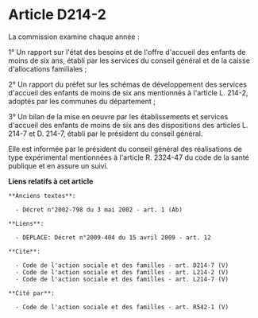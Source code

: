 # Article D214-2

La commission examine chaque année : 

1° Un rapport sur l'état des besoins et de l'offre d'accueil des enfants de moins de six ans, établi par les services du
conseil général et de la caisse d'allocations familiales ; 

2° Un rapport du préfet sur les schémas de développement des services d'accueil des enfants de moins de six ans mentionnés à
l'article L. 214-2, adoptés par les communes du département ; 

3° Un bilan de la mise en oeuvre par les établissements et services d'accueil des enfants de moins de six ans des
dispositions des articles L. 214-7 et D. 214-7, établi par le président du conseil général. 

Elle est informée par le président du conseil général des réalisations de type expérimental mentionnées à l'article R.
2324-47 du code de la santé publique et en assure un suivi.

**Liens relatifs à cet article**

	**Anciens textes**:

	  - Décret n°2002-798 du 3 mai 2002 - art. 1 (Ab)

	**Liens**:

	  - DEPLACE: Décret n°2009-404 du 15 avril 2009 - art. 12

	**Cite**:

	  - Code de l'action sociale et des familles - art. D214-7 (V)
	  - Code de l'action sociale et des familles - art. L214-2 (V)
	  - Code de l'action sociale et des familles - art. L214-7 (V)

	**Cité par**:

	  - Code de l'action sociale et des familles - art. R542-1 (V)
